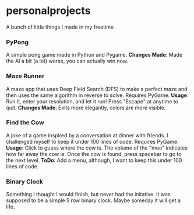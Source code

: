 personalprojects
================

A bunch of little things I made in my freetime


### PyPong
A simple pong game made in Python and Pygame.
**Changes Made**: Made the AI a bit (a lot) worse, you can actually win now.

### Maze Runner
A maze app that uses Deep Field Search (DFS) to make a perfect maze and then uses the same algorithm in reverse to solve. Requires PyGame.
**Usage**: Run it, enter your resolution, and let it run! Press "Escape" at anytime to quit.
**Changes Made**: Exits more elegantly, colors are more visible.

### Find the Cow
A joke of a game inspired by a conversation at dinner with friends. I challenged myself to keep it under 100 lines of code. Requires PyGame.
**Usage**: Click to guess where the cow is. The volume of the "moo" indicates how far away the cow is. Once the cow is found, press spacebar to go to the next level.
**ToDo**: Add a menu, although, I want to keep this under 100 lines of code.

### Binary Clock
Something I thought I would finish, but never had the initative. It was supposed to be a simple 5 row binary clock. Maybe someday it will get a life.
